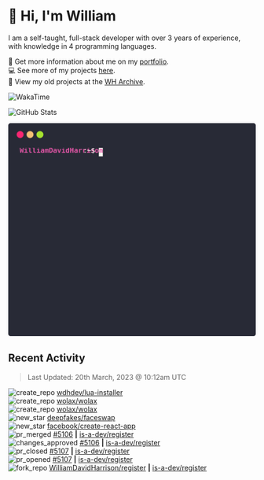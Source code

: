 # 👋 Hi, I'm William
I am a self-taught, full-stack developer with over 3 years of experience, with knowledge in 4 programming languages.

🧑 Get more information about me on my [portfolio](https://wdh.gg/dev).
<br>
💻 See more of my projects [here](https://github.com/wdhdev).
<br>
📁 View my old projects at the [WH Archive](https://wharchive.org).

![WakaTime](https://wakatime.com/badge/user/817e29c1-e1ac-4adc-936b-37bfa447c165.svg?style=for-the-badge)

![GitHub Stats](https://github-readme-stats.vercel.app/api?username=williamdavidharrison&theme=algolia&show_icons=true&border_radius=8&count_private=true&include_all_commits=true)

![GitHub Stats Terminal Style](assets/github_stats.svg)

## Recent Activity
<!--RECENT_ACTIVITY:last_update-->
> Last Updated: 20th March, 2023 @ 10:12am UTC
<!--RECENT_ACTIVITY:last_update_end-->

<!--RECENT_ACTIVITY:start-->
![create_repo](https://cdn.jsdelivr.net/gh/Readme-Workflows/Readme-Icons@main/icons/octicons/Repository.svg) [wdhdev/lua-installer](https://github.com/wdhdev/lua-installer)<br>
![create_repo](https://cdn.jsdelivr.net/gh/Readme-Workflows/Readme-Icons@main/icons/octicons/Repository.svg) [wolax/wolax](https://github.com/wolax/wolax)<br>
![create_repo](https://cdn.jsdelivr.net/gh/Readme-Workflows/Readme-Icons@main/icons/octicons/Repository.svg) [wolax/wolax](https://github.com/wolax/wolax)<br>
![new_star](https://cdn.jsdelivr.net/gh/Readme-Workflows/Readme-Icons@main/icons/octicons/StarredRepositoryYellow.svg) [deepfakes/faceswap](https://github.com/deepfakes/faceswap)<br>
![new_star](https://cdn.jsdelivr.net/gh/Readme-Workflows/Readme-Icons@main/icons/octicons/StarredRepositoryYellow.svg) [facebook/create-react-app](https://github.com/facebook/create-react-app)<br>
![pr_merged](https://cdn.jsdelivr.net/gh/Readme-Workflows/Readme-Icons@main/icons/octicons/PullRequestMerged.svg) [#5106](https://github.com/is-a-dev/register/pull/5106) **|** [is-a-dev/register](https://github.com/is-a-dev/register)<br>
![changes_approved](https://cdn.jsdelivr.net/gh/Readme-Workflows/Readme-Icons@main/icons/octicons/ApprovedChanges.svg) [#5106](https://github.com/is-a-dev/register/pull/5106#pullrequestreview-1347596859) **|** [is-a-dev/register](https://github.com/is-a-dev/register)<br>
![pr_closed](https://cdn.jsdelivr.net/gh/Readme-Workflows/Readme-Icons@main/icons/octicons/PullRequestClosed.svg) [#5107](https://github.com/is-a-dev/register/pull/5107) **|** [is-a-dev/register](https://github.com/is-a-dev/register)<br>
![pr_opened](https://cdn.jsdelivr.net/gh/Readme-Workflows/Readme-Icons@main/icons/octicons/PullRequestOpened.svg) [#5107](https://github.com/is-a-dev/register/pull/5107) **|** [is-a-dev/register](https://github.com/is-a-dev/register)<br>
![fork_repo](https://cdn.jsdelivr.net/gh/Readme-Workflows/Readme-Icons@main/icons/octicons/ForkedRepository.svg) [WilliamDavidHarrison/register](https://github.com/WilliamDavidHarrison/register) **|** [is-a-dev/register](https://github.com/is-a-dev/register)<br>
<!--RECENT_ACTIVITY:end-->
